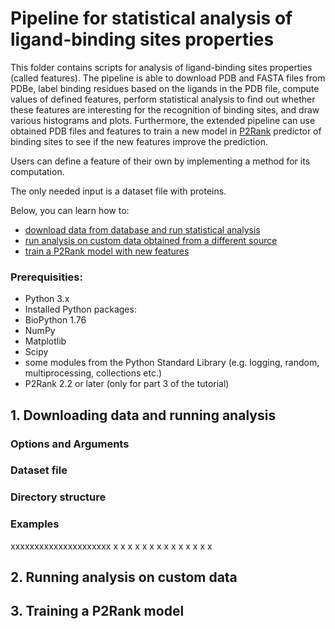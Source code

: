 # Pipeline for statistical analysis of ligand-binding sites properties
This folder contains scripts for analysis of ligand-binding sites properties (called features). The pipeline is able to download PDB and FASTA files from PDBe, label binding residues based on the ligands in the PDB file, compute values of defined features, perform statistical analysis to find out whether these features are interesting for the recognition of binding sites, and draw various histograms and plots. Furthermore, the extended pipeline can use obtained PDB files and features to train a new model in [P2Rank](http://siret.ms.mff.cuni.cz/p2rank) predictor of binding sites to see if the new features improve the prediction.

Users can define a feature of their own by implementing a method for its computation.

The only needed input is a dataset file with proteins.

Below, you can learn how to:
 - [download data from database and run statistical analysis](#one)
 - [run analysis on custom data obtained from a different source](#two)
 - [train a P2Rank model with new features](#three)


### Prerequisities:
* Python 3.x
* Installed Python packages:
 * BioPython 1.76
 * NumPy
 * Matplotlib
 * Scipy
 * some modules from the Python Standard Library (e.g. logging, random, multiprocessing, collections etc.)
* P2Rank 2.2 or later (only for part 3 of the tutorial)

<a name="one"></a>
## 1. Downloading data and running analysis

### Options and Arguments

### Dataset file

### Directory structure

### Examples
xxxxxxxxxxxxxxxxxxxxx
x
x
x
x
x
x
x
x
x
x
x
x
x
x
<a name="two"></a>
## 2. Running analysis on custom data


<a name="three"></a>
## 3. Training a P2Rank model
